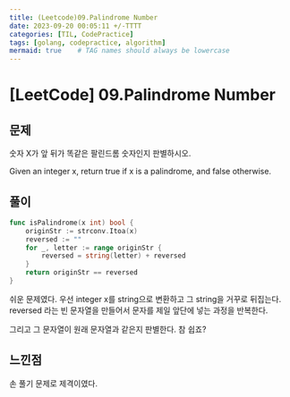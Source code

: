 ```yaml
---
title: (Leetcode)09.Palindrome Number
date: 2023-09-20 00:05:11 +/-TTTT
categories: [TIL, CodePractice]
tags: [golang, codepractice, algorithm]
mermaid: true    # TAG names should always be lowercase
---
```


# [LeetCode] 09.Palindrome Number

## 문제

숫자 X가 앞 뒤가 똑같은 팔린드롬 숫자인지 판별하시오.

Given an integer x, return true if x is a palindrome, and false otherwise.

## 풀이
```go
func isPalindrome(x int) bool {
    originStr := strconv.Itoa(x)
	reversed := ""
	for _, letter := range originStr {
		reversed = string(letter) + reversed
	}
	return originStr == reversed
}
```

쉬운 문제였다. 우선 integer x를 string으로 변환하고 그 string을 거꾸로 뒤집는다. reversed 라는 빈 문자열을 만들어서 문자를 제일 앞단에 넣는 과정을 반복한다.

그리고 그 문자열이 원래 문자열과 같은지 판별한다. 참 쉽죠?

## 느낀점
손 풀기 문제로 제격이였다.